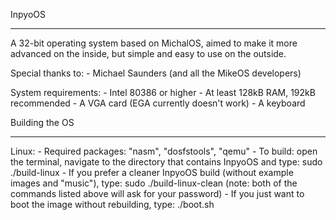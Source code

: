 InpyoOS
********

A 32-bit operating system based on MichalOS,
aimed to make it more advanced on the inside,
but simple and easy to use on the outside.

Special thanks to:
	- Michael Saunders (and all the MikeOS developers)

System requirements:
	- Intel 80386 or higher
	- At least 128kB RAM, 192kB recommended
	- A VGA card (EGA currently doesn't work)
	- A keyboard

Building the OS
***************

Linux:
	- Required packages: "nasm", "dosfstools", "qemu"
	- To build: open the terminal, navigate to the directory that contains InpyoOS and type:
		sudo ./build-linux
	- If you prefer a cleaner InpyoOS build (without example images and "music"), type:
		sudo ./build-linux-clean
	(note: both of the commands listed above will ask for your password)
	- If you just want to boot the image without rebuilding, type:
		./boot.sh
